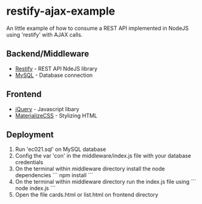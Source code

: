 # restify-ajax-example

An little example of how to consume a REST API implemented in NodeJS using 'restify' with AJAX calls.

## Backend/Middleware
* [Restify](https://www.npmjs.com/package/restify) - REST API NdeJS library
* [MySQL](https://www.npmjs.com/package/mysql) - Database connection

## Frontend
* [jQuery](https://jquery.com/) - Javascript libary
* [MaterializeCSS](https://materializecss.com/) - Stylizing HTML

## Deployment
<ol>
<li>Run 'ec021.sql' on MySQL database</li>
<li>Config the var 'con' in the middleware/index.js file with your database credentials</li>
<li>
    On the terminal within middleware directory install the node dependencies 
    ```
    npm install
    ```
</li>
<li>
    On the terminal within middleware directory run the index.js file using
    ```
    node index.js
    ```
</li>
<li>Open the file cards.html or list.html on frontend directory</li>
</ol>
